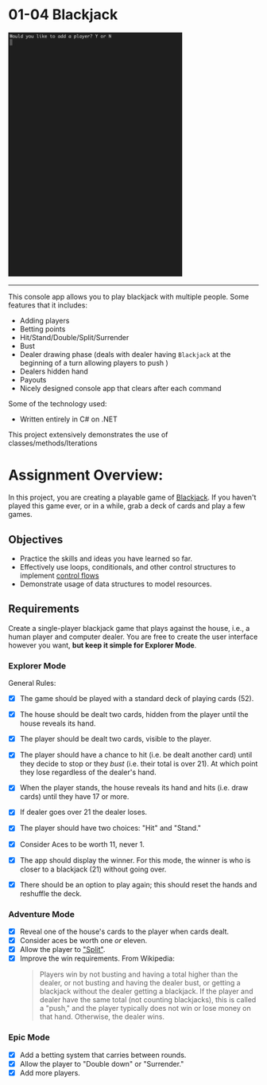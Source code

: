 # 01-04 Blackjack

<img src='demo.gif' width="350">

---

This console app allows you to play blackjack with multiple people. Some features that it includes:

- Adding players
- Betting points
- Hit/Stand/Double/Split/Surrender
- Bust
- Dealer drawing phase (deals with dealer having `Blackjack` at the beginning of a turn allowing players to push )
- Dealers hidden hand
- Payouts
- Nicely designed console app that clears after each command

Some of the technology used:

- Written entirely in C# on .NET

This project extensively demonstrates the use of classes/methods/Iterations

# Assignment Overview:

In this project, you are creating a playable game of
[Blackjack](https://en.wikipedia.org/wiki/Blackjack). If you haven't played this
game ever, or in a while, grab a deck of cards and play a few games.

## Objectives

- Practice the skills and ideas you have learned so far.
- Effectively use loops, conditionals, and other control structures to implement
  [control flows](https://en.wikipedia.org/wiki/Control_flow)
- Demonstrate usage of data structures to model resources.

## Requirements

Create a single-player blackjack game that plays against the house, i.e., a
human player and computer dealer. You are free to create the user interface
however you want, **but keep it simple for Explorer Mode**.

### Explorer Mode

General Rules:

- [x] The game should be played with a standard deck of playing cards (52).
- [x] The house should be dealt two cards, hidden from the player until the
      house reveals its hand.
- [x] The player should be dealt two cards, visible to the player.
- [x] The player should have a chance to hit (i.e. be dealt another card) until
      they decide to stop or they _bust_ (i.e. their total is over 21). At which
      point they lose regardless of the dealer's hand.
- [x] When the player stands, the house reveals its hand and hits (i.e. draw
      cards) until they have 17 or more.
- [x] If dealer goes over 21 the dealer loses.

- [x] The player should have two choices: "Hit" and "Stand."
- [x] Consider Aces to be worth 11, never 1.
- [x] The app should display the winner. For this mode, the winner is who is
      closer to a blackjack (21) without going over.
- [x] There should be an option to play again; this should reset the hands and
      reshuffle the deck.

### Adventure Mode

- [x] Reveal one of the house's cards to the player when cards dealt.
- [x] Consider aces be worth one _or_ eleven.
- [x] Allow the player to
      ["Split"](https://blog.betway.com/casino/blackjack-strategy-101-how-do-you-split-in-blackjack/).
- [x] Improve the win requirements. From Wikipedia:
  > Players win by not busting and having a total higher than the dealer, or not
  > busting and having the dealer bust, or getting a blackjack without the
  > dealer getting a blackjack. If the player and dealer have the same total
  > (not counting blackjacks), this is called a "push," and the player typically
  > does not win or lose money on that hand. Otherwise, the dealer wins.

### Epic Mode

- [x] Add a betting system that carries between rounds.
- [x] Allow the player to "Double down" or "Surrender."
- [x] Add more players.
